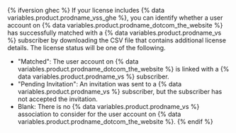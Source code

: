 {% ifversion ghec %}
If your license includes {% data variables.product.prodname_vss_ghe %}, you can identify whether a user account on {% data variables.product.prodname_dotcom_the_website %} has successfully matched with a {% data variables.product.prodname_vs %} subscriber by downloading the CSV file that contains additional license details. The license status will be one of the following.
- "Matched": The user account on {% data variables.product.prodname_dotcom_the_website %} is linked with a {% data variables.product.prodname_vs %} subscriber.
- "Pending Invitation": An invitation was sent to a {% data variables.product.prodname_vs %} subscriber, but the subscriber has not accepted the invitation. 
- Blank: There is no {% data variables.product.prodname_vs %} association to consider for the user account on {% data variables.product.prodname_dotcom_the_website %}.
{% endif %}
